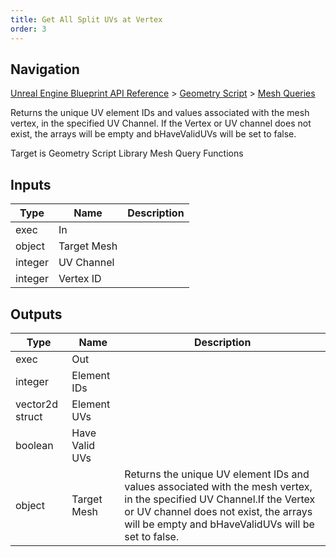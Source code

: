 ```yaml
---
title: Get All Split UVs at Vertex
order: 3
---
```

## Navigation

[Unreal Engine Blueprint API Reference](https://dev.epicgames.com/documentation/en-us/unreal-engine/BlueprintAPI) > [Geometry Script](https://dev.epicgames.com/documentation/en-us/unreal-engine/BlueprintAPI/GeometryScript) > [Mesh Queries](https://dev.epicgames.com/documentation/en-us/unreal-engine/BlueprintAPI/GeometryScript/MeshQueries)

Returns the unique UV element IDs and values associated with the mesh vertex, in the specified UV Channel.
If the Vertex or UV channel does not exist, the arrays will be empty and bHaveValidUVs will be set to false.

Target is Geometry Script Library Mesh Query Functions

## Inputs

| Type | Name | Description |
| --- | --- | --- |
| exec | In |  |
| object | Target Mesh |  |
| integer | UV Channel |  |
| integer | Vertex ID |  |

## Outputs

| Type | Name | Description |
| --- | --- | --- |
| exec | Out |  |
| integer | Element IDs |  |
| vector2d struct | Element UVs |  |
| boolean | Have Valid UVs |  |
| object | Target Mesh | Returns the unique UV element IDs and values associated with the mesh vertex, in the specified UV Channel.If the Vertex or UV channel does not exist, the arrays will be empty and bHaveValidUVs will be set to false. |
